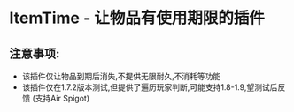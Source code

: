 # ItemTime - 让物品有使用期限的插件

## 注意事项:
- 该插件仅让物品到期后消失,不提供无限耐久,不消耗等功能
- 该插件仅在1.7.2版本测试,但提供了遍历玩家判断,可能支持1.8-1.9,望测试后反馈
(支持Air Spigot)
